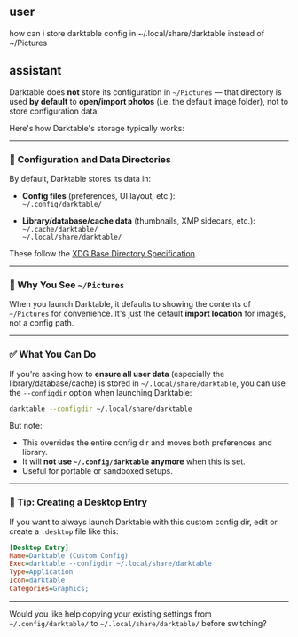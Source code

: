 ## user
how can i store darktable config in ~/.local/share/darktable instead of ~/Pictures
## assistant

Darktable does **not** store its configuration in `~/Pictures` — that directory is used **by default** to **open/import photos** (i.e. the default image folder), not to store configuration data.

Here's how Darktable's storage typically works:

---

### 🔧 **Configuration and Data Directories**

By default, Darktable stores its data in:

- **Config files** (preferences, UI layout, etc.):  
  `~/.config/darktable/`

- **Library/database/cache data** (thumbnails, XMP sidecars, etc.):  
  `~/.cache/darktable/`  
  `~/.local/share/darktable/`

These follow the [XDG Base Directory Specification](https://specifications.freedesktop.org/basedir-spec/basedir-spec-latest.html).

---

### 📁 Why You See `~/Pictures`

When you launch Darktable, it defaults to showing the contents of `~/Pictures` for convenience. It's just the default **import location** for images, not a config path.

---

### ✅ What You Can Do

If you're asking how to **ensure all user data** (especially the library/database/cache) is stored in `~/.local/share/darktable`, you can use the `--configdir` option when launching Darktable:

```bash
darktable --configdir ~/.local/share/darktable
```

But note:
- This overrides the entire config dir and moves both preferences and library.
- It will **not use `~/.config/darktable` anymore** when this is set.
- Useful for portable or sandboxed setups.

---

### 📝 Tip: Creating a Desktop Entry

If you want to always launch Darktable with this custom config dir, edit or create a `.desktop` file like this:

```ini
[Desktop Entry]
Name=Darktable (Custom Config)
Exec=darktable --configdir ~/.local/share/darktable
Type=Application
Icon=darktable
Categories=Graphics;
```

---

Would you like help copying your existing settings from `~/.config/darktable/` to `~/.local/share/darktable/` before switching?